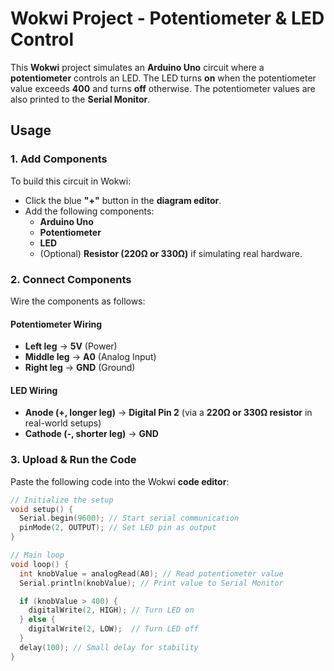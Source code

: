 # Wokwi Project - Potentiometer & LED Control

This **Wokwi** project simulates an **Arduino Uno** circuit where a **potentiometer** controls an LED. The LED turns **on** when the potentiometer value exceeds **400** and turns **off** otherwise. The potentiometer values are also printed to the **Serial Monitor**.

## Usage

### 1. Add Components
To build this circuit in Wokwi:
- Click the blue **"+"** button in the **diagram editor**.
- Add the following components:
  - **Arduino Uno**
  - **Potentiometer**
  - **LED**
  - (Optional) **Resistor (220Ω or 330Ω)** if simulating real hardware.

### 2. Connect Components
Wire the components as follows:

#### **Potentiometer Wiring**
- **Left leg** → **5V** (Power)
- **Middle leg** → **A0** (Analog Input)
- **Right leg** → **GND** (Ground)

#### **LED Wiring**
- **Anode (+, longer leg)** → **Digital Pin 2** (via a **220Ω or 330Ω resistor** in real-world setups)
- **Cathode (-, shorter leg)** → **GND**

### 3. Upload & Run the Code
Paste the following code into the Wokwi **code editor**:

```cpp
// Initialize the setup
void setup() {
  Serial.begin(9600); // Start serial communication
  pinMode(2, OUTPUT); // Set LED pin as output
}

// Main loop
void loop() {
  int knobValue = analogRead(A0); // Read potentiometer value
  Serial.println(knobValue); // Print value to Serial Monitor

  if (knobValue > 400) {
    digitalWrite(2, HIGH); // Turn LED on
  } else {
    digitalWrite(2, LOW);  // Turn LED off
  }
  delay(100); // Small delay for stability
}
